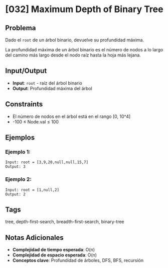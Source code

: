 # [032] Maximum Depth of Binary Tree

## Problema

Dado el `root` de un árbol binario, devuelve su profundidad máxima.

La profundidad máxima de un árbol binario es el número de nodos a lo largo del camino más largo desde el nodo raíz hasta la hoja más lejana.

## Input/Output
- **Input**: `root` - raíz del árbol binario
- **Output**: Profundidad máxima del árbol

## Constraints
- El número de nodos en el árbol está en el rango [0, 10^4]
- -100 ≤ Node.val ≤ 100

## Ejemplos

### Ejemplo 1:
```
Input: root = [3,9,20,null,null,15,7]
Output: 3
```

### Ejemplo 2:
```
Input: root = [1,null,2]
Output: 2
```

## Tags
tree, depth-first-search, breadth-first-search, binary-tree

## Notas Adicionales
- **Complejidad de tiempo esperada**: O(n)
- **Complejidad de espacio esperada**: O(n)
- **Conceptos clave**: Profundidad de árboles, DFS, BFS, recursión
